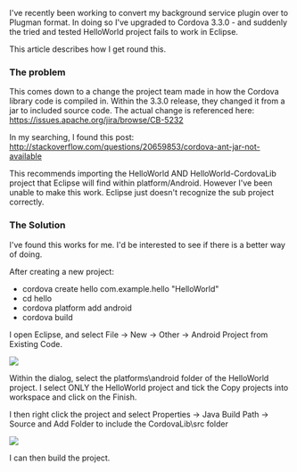 I've recently been working to convert my background service plugin over to Plugman format.  In doing so I've upgraded to Cordova 3.3.0 - and suddenly the tried and tested HelloWorld project fails to work in Eclipse.

This article describes how I get round this.

### The problem

This comes down to a change the project team made in how the Cordova library code is compiled in.  Within the 3.3.0 release, they changed it from a jar to included source code.  The actual change is referenced here: https://issues.apache.org/jira/browse/CB-5232

In my searching, I found this post: http://stackoverflow.com/questions/20659853/cordova-ant-jar-not-available

This recommends importing the HelloWorld AND HelloWorld-CordovaLib project that Eclipse will find within platform/Android.  However I've been unable to make this work.  Eclipse just doesn't recognize the sub project correctly.

### The Solution
I've found this works for me.  I'd be interested to see if there is a better way of doing.

After creating a new project:

* cordova create hello com.example.hello "HelloWorld"
* cd hello
* cordova platform add android
* cordova build

I open Eclipse, and select File -> New -> Other -> Android Project from Existing Code.

[<img border="0" src="http://4.bp.blogspot.com/-o1dtTGTfKuM/Usg5WDKJU-I/AAAAAAAAATg/Go1ufPVs0qI/s320/ImportProject.png" />](http://4.bp.blogspot.com/-o1dtTGTfKuM/Usg5WDKJU-I/AAAAAAAAATg/Go1ufPVs0qI/s1600/ImportProject.png)

Within the dialog, select the platforms\android folder of the HelloWorld project.  I select ONLY the HelloWorld project and tick the Copy projects into workspace and click on the Finish.

I then right click the project and select Properties -> Java Build Path -> Source and Add Folder to include the CordovaLib\src folder

[<img border="0" src="http://2.bp.blogspot.com/-UCi5V1JlKnc/Usg6TN7BFzI/AAAAAAAAATo/NJrw_DQKnpw/s320/SourceFolder.png" />](http://2.bp.blogspot.com/-UCi5V1JlKnc/Usg6TN7BFzI/AAAAAAAAATo/NJrw_DQKnpw/s1600/SourceFolder.png)


I can then build the project.
